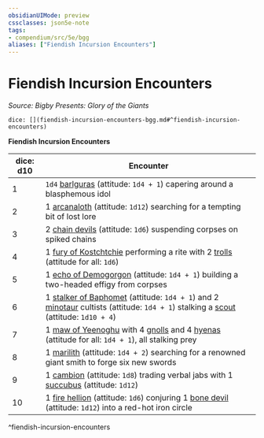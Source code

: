 ```yaml
---
obsidianUIMode: preview
cssclasses: json5e-note
tags:
- compendium/src/5e/bgg
aliases: ["Fiendish Incursion Encounters"]
---
```

# Fiendish Incursion Encounters
*Source: Bigby Presents: Glory of the Giants* 

`dice: [](fiendish-incursion-encounters-bgg.md#^fiendish-incursion-encounters)`

**Fiendish Incursion Encounters**

| dice: d10 | Encounter |
|-----------|-----------|
| 1 | `1d4` [barlguras](/compendium/bestiary/fiend/barlgura.md) (attitude: `1d4 + 1`) capering around a blasphemous idol |
| 2 | 1 [arcanaloth](/compendium/bestiary/fiend/arcanaloth.md) (attitude: `1d12`) searching for a tempting bit of lost lore |
| 3 | 2 [chain devils](/compendium/bestiary/fiend/chain-devil.md) (attitude: `1d6`) suspending corpses on spiked chains |
| 4 | 1 [fury of Kostchtchie](/compendium/bestiary/fiend/fury-of-kostchtchie-bgg.md) performing a rite with 2 [trolls](/compendium/bestiary/giant/troll.md) (attitude for all: `1d6`) |
| 5 | 1 [echo of Demogorgon](/compendium/bestiary/fiend/echo-of-demogorgon-bgg.md) (attitude: `1d4 + 1`) building a two-headed effigy from corpses |
| 6 | 1 [stalker of Baphomet](/compendium/bestiary/fiend/stalker-of-baphomet-bgg.md) (attitude: `1d4 + 1`) and 2 [minotaur](/compendium/bestiary/monstrosity/minotaur.md) cultists (attitude: `1d4 + 1`) stalking a [scout](/compendium/bestiary/humanoid/scout.md) (attitude: `1d10 + 4`) |
| 7 | 1 [maw of Yeenoghu](/compendium/bestiary/fiend/maw-of-yeenoghu-bgg.md) with 4 [gnolls](/compendium/bestiary/humanoid/gnoll.md) and 4 [hyenas](/compendium/bestiary/beast/hyena.md) (attitude for all: `1d4 + 1`), all stalking prey |
| 8 | 1 [marilith](/compendium/bestiary/fiend/marilith.md) (attitude: `1d4 + 2`) searching for a renowned giant smith to forge six new swords |
| 9 | 1 [cambion](/compendium/bestiary/fiend/cambion.md) (attitude: `1d8`) trading verbal jabs with 1 [succubus](/compendium/bestiary/fiend/succubus.md) (attitude: `1d12`) |
| 10 | 1 [fire hellion](/compendium/bestiary/fiend/fire-hellion-bgg.md) (attitude: `1d6`) conjuring 1 [bone devil](/compendium/bestiary/fiend/bone-devil.md) (attitude: `1d12`) into a red-hot iron circle |
^fiendish-incursion-encounters